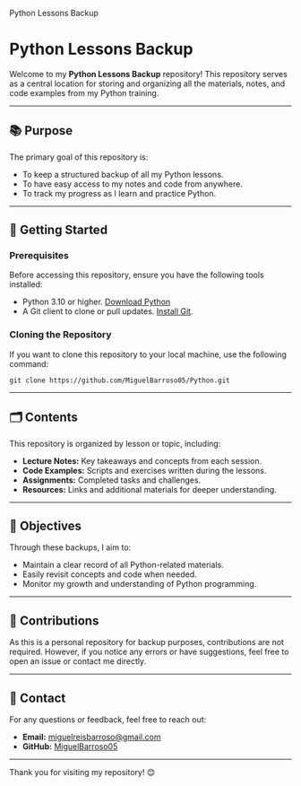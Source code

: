   Python Lessons Backup

Python Lessons Backup
=====================

Welcome to my **Python Lessons Backup** repository! This repository serves as a central location for storing and organizing all the materials, notes, and code examples from my Python training.

* * *

📚 Purpose
----------

The primary goal of this repository is:

*   To keep a structured backup of all my Python lessons.
*   To have easy access to my notes and code from anywhere.
*   To track my progress as I learn and practice Python.

* * *

🚀 Getting Started
------------------

### Prerequisites

Before accessing this repository, ensure you have the following tools installed:

*   Python 3.10 or higher. [Download Python](https://www.python.org/downloads/)
*   A Git client to clone or pull updates. [Install Git](https://git-scm.com/).

### Cloning the Repository

If you want to clone this repository to your local machine, use the following command:

    git clone https://github.com/MiguelBarroso05/Python.git

* * *

🗂️ Contents
------------

This repository is organized by lesson or topic, including:

*   **Lecture Notes:** Key takeaways and concepts from each session.
*   **Code Examples:** Scripts and exercises written during the lessons.
*   **Assignments:** Completed tasks and challenges.
*   **Resources:** Links and additional materials for deeper understanding.

* * *

🌟 Objectives
-------------

Through these backups, I aim to:

*   Maintain a clear record of all Python-related materials.
*   Easily revisit concepts and code when needed.
*   Monitor my growth and understanding of Python programming.

* * *

🤝 Contributions
----------------

As this is a personal repository for backup purposes, contributions are not required. However, if you notice any errors or have suggestions, feel free to open an issue or contact me directly.

* * *

📧 Contact
----------

For any questions or feedback, feel free to reach out:

*   **Email:** miguelreisbarroso@gmail.com
*   **GitHub:** [MiguelBarroso05](https://github.com/MiguelBarroso05)

* * *

Thank you for visiting my repository! 😊